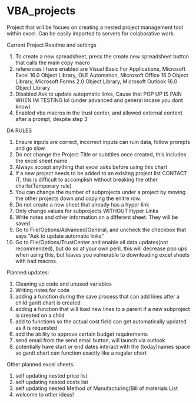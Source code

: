 # VBA_projects

Project that will be focues on creating a nested project management tool within excel. Can be easily imported to servers for colaborative work.

Current Project Readme and settings
1) To create a new spreadsheet, press the create new spreadsheet button that calls the main copy macro
2) references I have enabled are Visual Basic For Applications, Microsoft Excel 16.0 Object Library, OLE Automation, Microsoft Office 16.0 Object Library, Microsoft Forms 2.0 Object Library, Microsoft Outlook 16.0 Object Library
3) Disabled Ask to update autopmatic links, Cause that POP UP IS PAIN WHEN IM TESTING lol (under advanced and general incase you dont know)
4) Enabled vba macros in the trust center, and allowed external content after a prompt, despite step 3

DA RULES
1) Ensure inputs are correct, incorrect inputs can ruin data, follow prompts and go slow
2) Do not change the Project Title or subtitles once created, this includes the excel sheet name 
3) Always accept anything that excel asks before using this chart
4) If a new project needs to be added to an exisitng project list CONTACT IT, this is difficult to accomplish without breaking the other charts(Temporary rule)
5) You can change the number of subprojects under a project by moving the other projects down and copying the enitre row.
6) Do not create a new sheet that already has a hyper link
7) Only change values for subprojects WITHOUT Hyper Links
8) Write notes and other information on a different sheet. They will be saved.
9) Go to File/Options/Advanced/General, and uncheck the checkbox that says "Ask to update automatic links"
10) Go to File/Options/TrustCenter and enable all data updates(not recommended), but do so at your own peril, this will decrease pop ups when using this, but leaves you vulnerable to downloading excel sheets with bad macros.

Planned updates: 
1) Cleaning up code and unused variables
2) Writing notes for code
3) adding a function during the save process that can add lines after a child gantt chart is created
4) adding a function that will load new lines to a parent if a new subproject is created on a child
5) add to functions so the actual cost field can get automatically updated as it is requested
6) add the ability to approve certain budget requirements
7) send email from the send email button, will launch via outlook
8) potentially have start or end dates interact with the (today)names space so gantt chart can function exactly like a regular chart

   
Other planned excel sheets:
1) self updating nested price list
2) self updating nested costs list
3) self updating nested Method of Manufacturing/Bill of materials List
4) welcome to other ideas!
